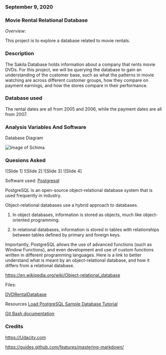 ### September 9, 2020

### Movie Rental Relational Database
*Overview:*

This project is to explore a database related to movie rentals.

### Description
The Sakila Database holds information about a company that rents movie DVDs. For this project, we will be querying the database to gain an understanding of the customer base, such as what the patterns in movie watching are across different customer groups, how they compare on payment earnings, and how the stores compare in their performance.

### Database used
The rental dates are all from 2005 and 2006, while the payment dates are all from 2007.

### Analysis Variables And Software
Database Diagram

![Image of Schima](https://video.udacity-data.com/topher/2018/September/5ba95d23_dvd-rental-erd-2/dvd-rental-erd-2.png)


### Quesions Asked

![Slide 1]
![Slide 2]
![Slide 3]
![Slide 4]


Software used:
[Postgresql](https://www.postgresql.org/)

PostgreSQL is an open-source object-relational database system that is used frequently in industry.

Object-relational databases use a hybrid approach to databases.

1. In object databases, information is stored as objects, much like object-oriented programming.

2. In relational databases, information is stored in tables with relationships between tables defined by primary and foreign keys.

Importantly, PostgreSQL allows the use of advanced functions (such as Window Functions), and even development and use of custom functions written in different programming languages. Here is a link to better understand what is meant by an object-relational database, and how it differs from a relational database.

https://en.wikipedia.org/wiki/Object-relational_database

Files:

[DVDRentalDatabase](http://www.postgresqltutorial.com/postgresql-sample-database/)


Resources
[Load PostgreSQL Sample Database Tutorial](https://www.postgresqltutorial.com/load-postgresql-sample-database/)

[Git Bash documentation](https://git-scm.com/doc)


### Credits

https://Udacity.com

https://guides.github.com/features/mastering-markdown/

